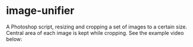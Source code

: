 # image-unifier
A Photoshop script, resizing and cropping a set of images to a certain size.
Central area of each image is kept while cropping.
See the example video below:
